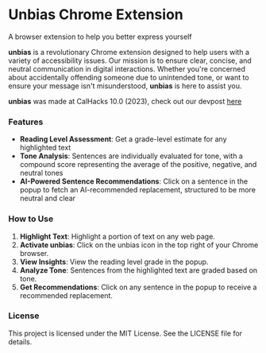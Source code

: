 # Unbias Chrome Extension
A browser extension to help you better express yourself

**unbias** is a revolutionary Chrome extension designed to help users with a variety of accessibility issues. Our mission is to ensure clear, concise, and neutral communication in digital interactions. Whether you're concerned about accidentally offending someone due to unintended tone, or want to ensure your message isn't misunderstood, **unbias** is here to assist you.

**unbias** was made at CalHacks 10.0 (2023), check out our devpost [here](https://devpost.com/software/unbias-ytae79)

### Features
- **Reading Level Assessment**: Get a grade-level estimate for any highlighted text
- **Tone Analysis**: Sentences are individually evaluated for tone, with a compound score representing the average of the positive, negative, and neutral tones
- **AI-Powered Sentence Recommendations**: Click on a sentence in the popup to fetch an AI-recommended replacement, structured to be more neutral and clear

### How to Use
1. **Highlight Text**: Highlight a portion of text on any web page.
2. **Activate unbias**: Click on the unbias icon in the top right of your Chrome browser.
3. **View Insights**: View the reading level grade in the popup.
4. **Analyze Tone**: Sentences from the highlighted text are graded based on tone.
5. **Get Recommendations**: Click on any sentence in the popup to receive a recommended replacement.

### License
This project is licensed under the MIT License. See the LICENSE file for details.

